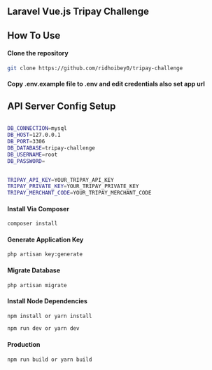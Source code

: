 ## Laravel Vue.js Tripay Challenge

## How To Use

#### Clone the repository

```bash
git clone https://github.com/ridhoibey0/tripay-challenge
```

#### Copy .env.example file to .env and edit credentials also set app url

## API Server Config Setup

```sh

DB_CONNECTION=mysql
DB_HOST=127.0.0.1
DB_PORT=3306
DB_DATABASE=tripay-challenge
DB_USERNAME=root
DB_PASSWORD=


TRIPAY_API_KEY=YOUR_TRIPAY_API_KEY
TRIPAY_PRIVATE_KEY=YOUR_TRIPAY_PRIVATE_KEY
TRIPAY_MERCHANT_CODE=YOUR_TRIPAY_MERCHANT_CODE
```

#### Install Via Composer

```bash
composer install
```

#### Generate Application Key

```bash
php artisan key:generate
```

#### Migrate Database

```bash
php artisan migrate
```

#### Install Node Dependencies

```bash
npm install or yarn install

npm run dev or yarn dev
```

#### Production

```bash
npm run build or yarn build
```
